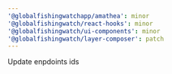 ```yaml
---
'@globalfishingwatchapp/amathea': minor
'@globalfishingwatch/react-hooks': minor
'@globalfishingwatch/ui-components': minor
'@globalfishingwatch/layer-composer': patch
---
```


Update enpdoints ids
